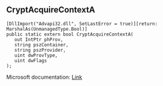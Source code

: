 ## CryptAcquireContextA

```
[DllImport("Advapi32.dll", SetLastError = true)][return: MarshalAs(UnmanagedType.Bool)]
public static extern bool CryptAcquireContextA(
   out IntPtr phProv,
   string pszContainer,
   string pszProvider,
   uint dwProvType,
   uint dwFlags
);
```

Microsoft documentation: [Link](https://docs.microsoft.com/en-us/windows/win32/api/wincrypt/nf-wincrypt-cryptacquirecontexta)
